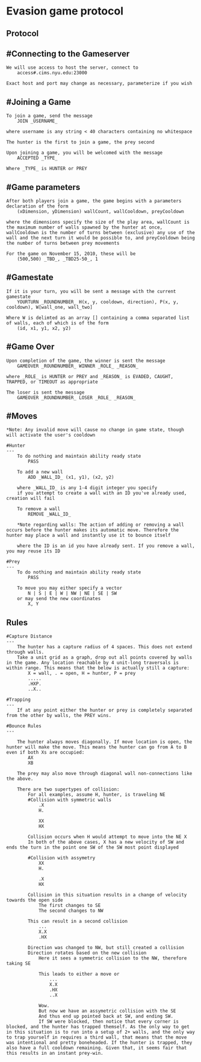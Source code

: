 Evasion game protocol
===

Protocol
---

#Connecting to the Gameserver
---
	We will use access to host the server, connect to
		access#.cims.nyu.edu:23000

	Exact host and port may change as necessary, parameterize if you wish

#Joining a Game
---
	To join a game, send the message
		JOIN _USERNAME_

	where username is any string < 40 characters containing no whitespace

	The hunter is the first to join a game, the prey second

	Upon joining a game, you will be welcomed with the message
		ACCEPTED _TYPE_

	Where _TYPE_ is HUNTER or PREY

#Game parameters
---
	After both players join a game, the game begins with a parameters declaration of the form
		(xDimension, yDimension) wallCount, wallCooldown, preyCooldown

	where the dimensions specify the size of the play area, wallCount is the maximum number of walls spawned by the hunter at once, wallCooldown is the number of turns between (exclusive) any use of the wall and the next turn it would be possible to, and preyCooldown being the number of turns between prey movements

	For the game on November 15, 2010, these will be
		(500,500) _TBD_, _TBD25-50_, 1

#Gamestate
---
	If it is your turn, you will be sent a message with the current gamestate
		YOURTURN _ROUNDNUMBER_ H(x, y, cooldown, direction), P(x, y, cooldown), W[wall_one, wall_two]

	Where W is delimted as an array [] containing a comma separated list of walls, each of which is of the form
		(id, x1, y1, x2, y2)

#Game Over
---
	Upon completion of the game, the winner is sent the message
		GAMEOVER _ROUNDNUMBER_ WINNER _ROLE_ _REASON_

	where _ROLE_ is HUNTER or PREY and _REASON_ is EVADED, CAUGHT, TRAPPED, or TIMEOUT as appropriate

	The loser is sent the message
		GAMEOVER _ROUNDNUMBER_ LOSER _ROLE_ _REASON_

#Moves
---
	*Note: Any invalid move will cause no change in game state, though will activate the user's cooldown

	#Hunter
	---
		To do nothing and maintain ability ready state
			PASS
		
		To add a new wall
			ADD _WALL_ID_ (x1, y1), (x2, y2)

		where _WALL_ID_ is any 1-4 digit integer you specify
		if you attempt to create a wall with an ID you've already used, creation will fail

		To remove a wall
			REMOVE _WALL_ID_

		*Note regarding walls: The action of adding or removing a wall occurs before the hunter makes its automatic move. Therefore the hunter may place a wall and instantly use it to bounce itself
		
		where the ID is an id you have already sent. If you remove a wall, you may reuse its ID

	#Prey
	---
		To do nothing and maintain ability ready state
			PASS

		To move you may either specify a vector
			N | S | E | W | NW | NE | SE | SW
		or may send the new coordinates
			X, Y

Rules
---

	#Capture Distance
	---
		The hunter has a capture radius of 4 spaces. This does not extend through walls.
		Take a unit grid as a graph, drop out all points covered by walls in the game. Any location reachable by 4 unit-long traversals is within range. This means that the below is actually still a capture:
			X = wall, . = open, H = hunter, P = prey
			.....
			.HXP.
			..X..

	#Trapping
	---
		If at any point either the hunter or prey is completely separated from the other by walls, the PREY wins.

	#Bounce Rules
	---
	
		The hunter always moves diagonally. If move location is open, the hunter will make the move. This means the hunter can go from A to B even if both Xs are occupied:
			AX
			XB
		
		The prey may also move through diagonal wall non-connections like the above.

		There are two supertypes of collision:
			For all examples, assume H, hunter, is traveling NE
			#Collision with symmetric walls
				.X
				H.

				XX
				HX

			Collision occurs when H would attempt to move into the NE X
			In both of the above cases, X has a new velocity of SW and ends the turn in the point one SW of the SW most point displayed

			#Collision with assymetry
				XX
				H.

				.X
				HX

			Collision in this situation results in a change of velocity towards the open side
				The first changes to SE
				The second changes to NW

			This can result in a second collision
				...	
				X.X
				.HX
			
			Direction was changed to NW, but still created a collision
			Direction rotates based on the new collision
				Here it sees a symmetric collision to the NW, therefore taking SE

				This leads to either a move or
					...
					X.X
					.HX
					..X
				
				Wow.
				But now we have an assymetric collision with the SE
				And thus end up pointed back at SW, and ending SW.
				If SW were blocked, then notice that every corner is blocked, and the hunter has trapped themself. As the only way to get in this situation is to run into a setup of 2+ walls, and the only way to trap yourself in requires a third wall, that means that the move was intentional and pretty boneheaded. If the hunter is trapped, they also have a full cooldown remaining. Given that, it seems fair that this results in an instant prey-win.
